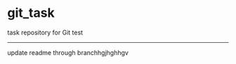 # git_task

task repository for Git test
____________________________
update readme through branchhgjhghhgv